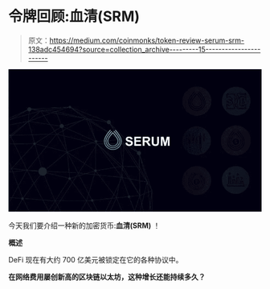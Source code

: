 # 令牌回顾:血清(SRM)

> 原文：<https://medium.com/coinmonks/token-review-serum-srm-138adc454694?source=collection_archive---------15----------------------->

![](img/e023c4884d595998ecfe63ec6de67848.png)

今天我们要介绍一种新的加密货币:**血清(SRM)** ！

**概述**

DeFi 现在有大约 700 亿美元被锁定在它的各种协议中。

**在网络费用屡创新高的区块链以太坊，这种增长还能持续多久？**
